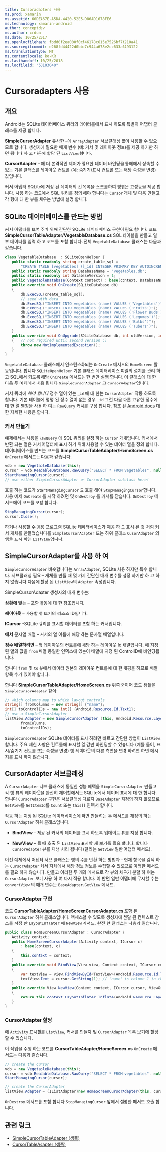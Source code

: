 ```yaml
---
title: Cursoradapters 사용
ms.prod: xamarin
ms.assetid: 60DE467E-A5DA-4420-52E5-D86AD1678FE6
ms.technology: xamarin-android
author: conceptdev
ms.author: crdun
ms.date: 10/25/2017
ms.openlocfilehash: fbdd0f2ea000f0cf46178c615e7526bf7f210a41
ms.sourcegitcommit: e268fd44422d0bbc7c944a678e2cc633a0493122
ms.translationtype: MT
ms.contentlocale: ko-KR
ms.lasthandoff: 10/25/2018
ms.locfileid: "50103040"
---
```

# <a name="using-cursoradapters"></a>Cursoradapters 사용


## <a name="overview"></a>개요

Android는 SQLite 데이터베이스 쿼리의 데이터를에서 표시 하도록 특별히 어댑터 클래스를 제공 합니다.

 **SimpleCursorAdapter** 유사한 –에 `ArrayAdapter` 서브클래싱 없이 사용할 수 있으므로 합니다. 생성자에 필요한 매개 변수 (예: 커서 및 레이아웃 정보)를 제공 하기만 하면 됩니다 하 고 다음에 할당 된 `ListView`합니다.

 **CursorAdapter** – 때 더 본격적인 제어가 필요한 데이터 바인딩을 통해에서 상속할 수 있는 기본 클래스를 레이아웃 컨트롤 (예: 숨기기/표시 컨트롤 또는 해당 속성을 변경) 값입니다.

커서 어댑터 SQLite에 저장 된 데이터의 긴 목록을 스크롤하여 방법은 고성능을 제공 합니다. 사용 하는 코드에서 SQL 쿼리를 정의 해야 합니다는 `Cursor` 개체 및 다음 만들고 각 행에 대 한 뷰를 채우는 방법에 설명 합니다.


## <a name="creating-an-sqlite-database"></a>SQLite 데이터베이스를 만드는 방법

커서 어댑터를 보여 주기 위해 간단한 SQLite 데이터베이스 구현이 필요 합니다. 코드 **SimpleCursorTableAdapter/VegetableDatabase.cs** SQL 테이블을 만들고 일부 데이터를 입력 하 고 코드를 포함 합니다.
전체 `VegetableDatabase` 클래스는 다음과 같습니다.

```csharp
class VegetableDatabase  : SQLiteOpenHelper {
   public static readonly string create_table_sql =
       "CREATE TABLE [vegetables] ([_id] INTEGER PRIMARY KEY AUTOINCREMENT NOT NULL UNIQUE, [name] TEXT NOT NULL UNIQUE)";
   public static readonly string DatabaseName = "vegetables.db";
   public static readonly int DatabaseVersion = 1;
   public VegetableDatabase(Context context) : base(context, DatabaseName, null, DatabaseVersion) { }
   public override void OnCreate(SQLiteDatabase db)
   {
       db.ExecSQL(create_table_sql);
       // seed with data
       db.ExecSQL("INSERT INTO vegetables (name) VALUES ('Vegetables')");
       db.ExecSQL("INSERT INTO vegetables (name) VALUES ('Fruits')");
       db.ExecSQL("INSERT INTO vegetables (name) VALUES ('Flower Buds')");
       db.ExecSQL("INSERT INTO vegetables (name) VALUES ('Legumes')");
       db.ExecSQL("INSERT INTO vegetables (name) VALUES ('Bulbs')");
       db.ExecSQL("INSERT INTO vegetables (name) VALUES ('Tubers')");
   }
   public override void OnUpgrade(SQLiteDatabase db, int oldVersion, int newVersion)
   {   // not required until second version :)
       throw new NotImplementedException();
   }
}
```

`VegetableDatabase` 클래스에서 인스턴스화되는 `OnCreate` 메서드의 `HomeScreen` 활동입니다. 합니다 `SQLiteOpenHelper` 기본 클래스 데이터베이스 파일의 설치를 관리 하 고 SQL에서 되도록 해당 `OnCreate` 메서드는 한 번만 실행 합니다. 이 클래스에 대 한 다음 두 예제에서 사용 됩니다 `SimpleCursorAdapter` 고 `CursorAdapter`입니다.

커서 쿼리에 *해야 합니다* 정수 열이 있는 `_id` 에 대 한는 `CursorAdapter` 작동 하도록 합니다. 기본 테이블에 명명 된 정수 열이 없는 경우 `_id` 그런 다음 다른 고유한 정수에 대 한 열 별칭을 사용 하 여는 `RawQuery` 커서를 구성 합니다. 참조 된 [Android docs](https://developer.xamarin.com/api/type/Android.Widget.CursorAdapter/) 대 한 자세한 내용은 합니다.


### <a name="creating-the-cursor"></a>커서 만들기

예제에서는 사용을 `RawQuery` 에 SQL 쿼리를 설정 하는 `Cursor` 개체입니다. 커서에서 반환 되는 열은 커서 어댑터에 표시 하기 위해 사용할 수 있는 데이터 열을 정의 합니다. 데이터베이스를 만드는 코드를 **SimpleCursorTableAdapter/HomeScreen.cs** `OnCreate` 메서드는 다음과 같습니다.

```csharp
vdb = new VegetableDatabase(this);
cursor = vdb.ReadableDatabase.RawQuery("SELECT * FROM vegetables", null); // cursor query
StartManagingCursor(cursor);
// use either SimpleCursorAdapter or CursorAdapter subclass here!
```

호출 하는 코드가 `StartManagingCursor` 도 호출 해야 `StopManagingCursor`합니다. 사용 예제 `OnCreate` 를 시작 하려면 및 `OnDestroy` 를 커서를 닫습니다. `OnDestroy` 메서드에이 코드를 포함 합니다.

```csharp
StopManagingCursor(cursor);
cursor.Close();
```

하거나 사용할 수 응용 프로그램 SQLite 데이터베이스가 제공 하 고 표시 된 것 처럼 커서 개체를 만들었습니다를 `SimpleCursorAdapter` 또는 하위 클래스 `CusorAdapter` 의 행을 표시 하는 `ListView`합니다.


## <a name="using-simplecursoradapter"></a>SimpleCursorAdapter를 사용 하 여

`SimpleCursorAdapter` 비슷합니다는 `ArrayAdapter`, SQLite 사용 하지만 특수 합니다. 서브클래싱 필요 – 개체를 만들 때 몇 가지 간단한 매개 변수를 설정 하기만 하 고 하지 않습니다 다음에 할당 된 `ListView`의 `Adapter` 속성입니다.

SimpleCursorAdapter 생성자의 매개 변수는:

 **상황에 맞는** – 포함 활동에 대 한 참조입니다.

 **레이아웃** – 사용할 행 보기의 리소스 ID입니다.

 **ICursor** -SQLite 쿼리를 표시할 데이터를 포함 하는 커서입니다.

 **에서** 문자열 배열 – 커서의 열 이름에 해당 하는 문자열 배열입니다.

 **정수 배열하려면** – 행 레이아웃의 컨트롤에 해당 하는 레이아웃 Id 배열입니다. 에 지정 된 열의 값을 `from` 배열 동일한 인덱스에 있는이 배열에 지정 된 ControlID에 바인딩됩니다.

합니다 `from` 및 `to` 뷰에서 데이터 원본의 레이아웃 컨트롤에 대 한 매핑을 하므로 배열 항목 수가 있어야 합니다.

합니다 **SimpleCursorTableAdapter/HomeScreen.cs** 위쪽 와이어 코드 샘플을 `SimpleCursorAdapter` 같이:

```csharp
// which columns map to which layout controls
string[] fromColumns = new string[] {"name"};
int[] toControlIDs = new int[] {Android.Resource.Id.Text1};
// use a SimpleCursorAdapter
listView.Adapter = new SimpleCursorAdapter (this, Android.Resource.Layout.SimpleListItem1, cursor,
       fromColumns,
       toControlIDs);
```

`SimpleCursorAdapter` SQLite 데이터를 표시 하려면 빠르고 간단한 방법이 `ListView`합니다. 주요 제한 사항은 컨트롤에 표시할 열 값만 바인딩할 수 있습니다 (예를 들어, 표시/숨기기 컨트롤 또는 속성을 변경) 행 레이아웃의 다른 측면을 변경 하려면 하면 메시지를 표시 하지 않습니다.


## <a name="subclassing-cursoradapter"></a>CursorAdapter 서브클래싱

A `CursorAdapter` 서브 클래스에 동일한 성능 혜택을 `SimpleCursorAdapter` 만들고 각 행 뷰의 레이아웃을 완전히 제어할에서는 SQLite에서 데이터 표시에 대 한 합니다. 합니다 `CursorAdapter` 구현은 서브클래싱 다르지 `BaseAdapter` 재정의 하지 않으므로 `GetView`를 `GetItemId`를 `Count` 또는 `this[]` 인덱서 합니다.

작동 하는 지정 된 SQLite 데이터베이스에 하면 만들려는 두 메서드를 재정의 하는 `CursorAdapter` 하위 클래스입니다.

- **BindView** – 제공 된 커서의 데이터를 표시 하도록 업데이트 뷰를 지정 합니다.

- **NewView** – 될 때 호출 된 `ListView` 표시할 새 보기를 필요 합니다. 합니다 `CursorAdapter` 뷰를 재생 처리 됩니다 (달리는 `GetView` 일반 어댑터 메서드).

이전 예제에서 어댑터 서브 클래스는 행의 수를 반환 하는 방법과 – 현재 항목을 검색 하는 `CursorAdapter` 커서 자체에서 해당 정보 정보를 수집할 수 있으므로 이러한 메서드를 필요 하지 않습니다. 만들고 이러한 두 개의 메서드로 각 뷰의 채우기 분할 하 여는 `CursorAdapter` 보기 사용 하 여 다시 적용 합니다. 이 반면 일반 어댑터에 무시할 수는 `convertView` 의 매개 변수는 `BaseAdapter.GetView` 메서드.


### <a name="implementing-the-cursoradapter"></a>CursorAdapter 구현

코드 **CursorTableAdapter/HomeScreenCursorAdapter.cs** 포함 된 `CursorAdapter` 하위 클래스입니다. 액세스할 수 있도록 생성자에 전달 된 컨텍스트 참조를 저장 한 `LayoutInflater` 에 `NewView` 메서드. 완전 한 클래스는 다음과 같습니다.

```csharp
public class HomeScreenCursorAdapter : CursorAdapter {
   Activity context;
   public HomeScreenCursorAdapter(Activity context, ICursor c)
       : base(context, c)
   {
       this.context = context;
   }
   public override void BindView(View view, Context context, ICursor cursor)
   {
       var textView = view.FindViewById<TextView>(Android.Resource.Id.Text1);
       textView.Text = cursor.GetString(1); // 'name' is column 1 in the cursor query
   }
   public override View NewView(Context context, ICursor cursor, ViewGroup parent)
   {
       return this.context.LayoutInflater.Inflate(Android.Resource.Layout.SimpleListItem1, parent, false);
   }
}
```


### <a name="assigning-the-cursoradapter"></a>CursorAdapter 할당

에 `Activity` 표시할를 `ListView`, 커서를 만들지 및 `CursorAdapter` 목록 보기에 할당할 수 있습니다.

이 작업을 수행 하는 코드를 **CursorTableAdapter/HomeScreen.cs** `OnCreate` 메서드는 다음과 같습니다.

```csharp
// create the cursor
vdb = new VegetableDatabase(this);
cursor = vdb.ReadableDatabase.RawQuery("SELECT * FROM vegetables", null);
StartManagingCursor(cursor);

// create the CursorAdapter
listView.Adapter = (IListAdapter)new HomeScreenCursorAdapter(this, cursor, false);
```

`OnDestroy` 메서드를 포함 합니다 `StopManagingCursor` 앞에서 설명한 메서드 호출 합니다.



## <a name="related-links"></a>관련 링크

- [SimpleCursorTableAdapter (샘플)](https://developer.xamarin.com/samples/SimpleCursorTableAdapter/)
- [CursorTableAdapter (샘플)](https://developer.xamarin.com/samples/CursorTableAdapter/)
